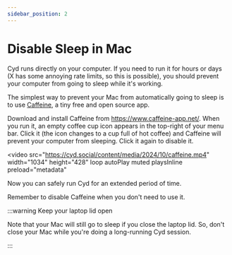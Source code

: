 ```yaml
---
sidebar_position: 2
---
```


# Disable Sleep in Mac

Cyd runs directly on your computer. If you need to run it for hours or days (X has some annoying rate limits, so this is possible), you should prevent your computer from going to sleep while it's working.

The simplest way to prevent your Mac from automatically going to sleep is to use [Caffeine](https://www.caffeine-app.net/), a tiny free and open source app.

Download and install Caffeine from https://www.caffeine-app.net/. When you run it, an empty coffee cup icon appears in the top-right of your menu bar. Click it (the icon changes to a cup full of hot coffee) and Caffeine will prevent your computer from sleeping. Click it again to disable it.

<video
  src="https://cyd.social/content/media/2024/10/caffeine.mp4"
  width="1034"
  height="428"
  loop
  autoPlay
  muted
  playsInline
  preload="metadata"
></video>

Now you can safely run Cyd for an extended period of time.

Remember to disable Caffeine when you don't need to use it.

:::warning Keep your laptop lid open

Note that your Mac will still go to sleep if you close the laptop lid. So, don't close your Mac while you're doing a long-running Cyd session.

:::